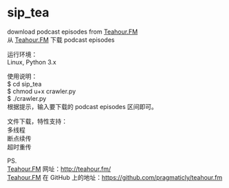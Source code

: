 sip_tea
=======

download podcast episodes from [Teahour.FM](http://teahour.fm/)  
从 [Teahour.FM](http://teahour.fm/) 下载 podcast episodes  

运行环境：  
Linux, Python 3.x

使用说明：  
$ cd sip_tea  
$ chmod u+x crawler.py  
$ ./crawler.py  
根据提示，输入要下载的 podcast episodes 区间即可。  

文件下载，特性支持：  
多线程  
断点续传  
超时重传  

PS.  
[Teahour.FM](http://teahour.fm/) 网址：http://teahour.fm/   
[Teahour.FM](http://teahour.fm/) 在 GitHub 上的地址：https://github.com/pragmaticly/teahour.fm  


